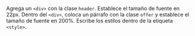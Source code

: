 Agrega un `<div>` con la clase `header`. Establece el tamaño de fuente en 22px. Dentro del `<div>`, coloca un párrafo con la clase `offer` y establece el tamaño de fuente en 200%. Escribe los estilos dentro de la etiqueta `<style>`.

